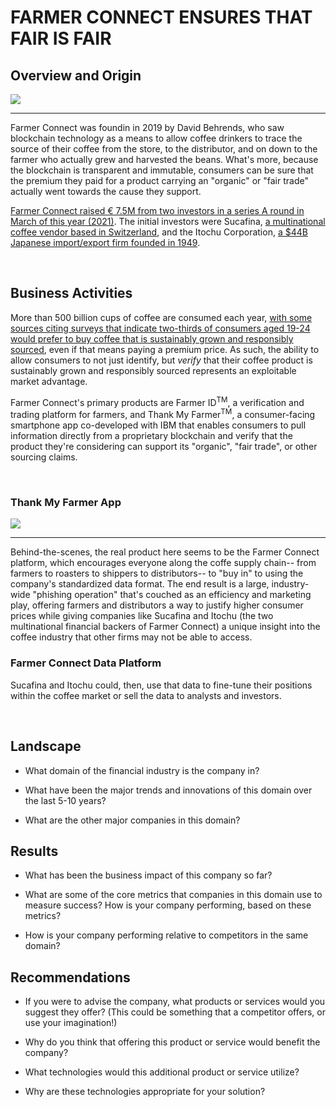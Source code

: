 # FARMER CONNECT ENSURES THAT FAIR IS FAIR

## Overview and Origin
<img src="https://assets.corteva.com/is/image/Corteva/IMG-FC-HRO_01_Hero-L1-1440x400px_3.6_1?$herol1_desktop$">

---
  Farmer Connect was foundin in 2019 by David Behrends, who saw blockchain technology as a means to allow coffee drinkers to trace the source of their coffee from the store, to the distributor, and on down to the farmer who actually grew and harvested the beans. What's more, because the blockchain is transparent and immutable, consumers can be sure that the premium they paid for a product carrying an "organic" or "fair trade" actually went towards the cause they support.

  [Farmer Connect raised &euro;	7.5M from two investors in a series A round in March of this year (2021)](https://www.crunchbase.com/organization/farmer-connect/company_financials). The initial investors were Sucafina, [a multinational coffee vendor based in Switzerland](https://sucafina.com/), and the Itochu Corporation, [a $44B Japanese import/export firm founded in 1949](https://www.itochu.co.jp/en/index.html).

&nbsp; 
## Business Activities

  More than 500 billion cups of coffee are consumed each year, [with some sources citing surveys that indicate two-thirds of consumers aged 19-24 would prefer to buy coffee that is sustainably grown and responsibly sourced](https://newsroom.ibm.com/2020-01-06-Farmer-Connect-Uses-IBM-Blockchain-to-Bridge-the-Gap-Between-Consumers-and-Smallholder-Coffee-Farmers), even if that means paying a premium price.  As such, the ability to allow consumers to not just identify, but *verify* that their coffee product is sustainably grown and responsibly sourced represents an exploitable market advantage.

  Farmer Connect's primary products are Farmer ID<sup>TM</sup>, a verification and trading platform for farmers, and Thank My Farmer<sup>TM</sup>, a consumer-facing smartphone app co-developed with IBM that enables consumers to pull information directly from a proprietary blockchain and verify that the product they're considering can support its "organic", "fair trade", or other sourcing claims.

&nbsp;
### Thank My Farmer App
  <img src="https://theblockchainland.com/wp-content/uploads/2020/01/Thank-My-Farmer-App-BlockchainLand-1024x525.png">

--- 
  Behind-the-scenes, the real product here seems to be the Farmer Connect platform, which encourages everyone along the coffe supply chain-- from farmers to roasters to shippers to distributors-- to "buy in" to using the company's standardized data format.  The end result is a large, industry-wide "phishing operation" that's couched as an efficiency and marketing play, offering farmers and distributors a way to justify higher consumer prices while giving companies like Sucafina and Itochu (the two multinational financial backers of Farmer Connect) a unique insight into the coffee industry that other firms may not be able to access.
  
  ### Farmer Connect Data Platform

  Sucafina and Itochu could, then, use that data to fine-tune their positions within the coffee market or sell the data to analysts and investors.

&nbsp;
## Landscape

* What domain of the financial industry is the company in?

* What have been the major trends and innovations of this domain over the last 5-10 years?

* What are the other major companies in this domain?


## Results

* What has been the business impact of this company so far?

* What are some of the core metrics that companies in this domain use to measure success? How is your company performing, based on these metrics?

* How is your company performing relative to competitors in the same domain?


## Recommendations

* If you were to advise the company, what products or services would you suggest they offer? (This could be something that a competitor offers, or use your imagination!)

* Why do you think that offering this product or service would benefit the company?

* What technologies would this additional product or service utilize?

* Why are these technologies appropriate for your solution?
